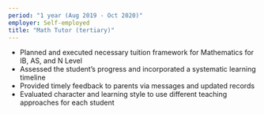 ```yaml
---
period: "1 year (Aug 2019 - Oct 2020)"
employer: Self-employed
title: "Math Tutor (tertiary)"
---
```


- Planned and executed necessary tuition framework for Mathematics for IB, AS, and N Level
- Assessed the student’s progress and incorporated a systematic learning timeline
- Provided timely feedback to parents via messages and updated records
- Evaluated character and learning style to use different teaching approaches for each student
